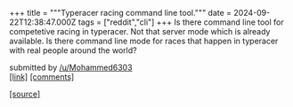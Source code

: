 +++
title = """Typeracer racing command line tool."""
date = 2024-09-22T12:38:47.000Z
tags = ["reddit","cli"]
+++
Is there command line tool for competetive racing in typeracer. Not that server mode which is already available. Is there command line mode for races that happen in typeracer with real people around the world?

submitted by [/u/Mohammed6303](https://www.reddit.com/user/Mohammed6303)  
[\[link\]](https://www.reddit.com/r/commandline/comments/1fmsb4f/typeracer_racing_command_line_tool/) [\[comments\]](https://www.reddit.com/r/commandline/comments/1fmsb4f/typeracer_racing_command_line_tool/)

[[source]](https://www.reddit.com/r/commandline/comments/1fmsb4f/typeracer_racing_command_line_tool/)
